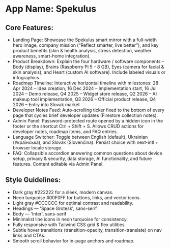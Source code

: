 # **App Name**: Spekulus

## Core Features:

- Landing Page: Showcase the Spekulus smart mirror with a full-width hero image, company mission (“Reflect smarter, live better”), and key product benefits (skin & health analysis, stress detection, weather awareness, smart-home integration).
- Product Breakdown: Explain the four hardware / software components – Body (display), Brains (Raspberry Pi 5 – 8 GB), Eyes (camera for facial & skin analysis), and Heart (custom AI software). Include labeled visuals or infographics.
- Roadmap Timeline: Interactive horizontal timeline with milestones: 28 Apr 2024 – Idea creation, 16 Dec 2024 – Implementation start, 16 Jul 2024 – Demo release, Q4 2025 – Widget store release, Q2 2026 – AI makeup tool implementation, Q3 2026 – Official product release, Q4 2026 – Entry into Slovak market
- Developer Notes Feed: Auto-scrolling ticker fixed to the bottom of every page that cycles brief developer updates (Firestore collection notes).
- Admin Panel: Password-protected route opened by a hidden icon in the footer or the shortcut Ctrl + Shift + S. Allows CRUD actions for developer notes, roadmap items, and FAQ entries.
- Language Switcher: Toggle between English (default), Ukrainian (Українська), and Slovak (Slovenčina). Persist choice with next-intl + browser locale storage.
- FAQ: Collapsible accordion answering common questions about device setup, privacy & security, data storage, AI functionality, and future features. Content editable via Admin Panel.

## Style Guidelines:

- Dark gray #222222 for a sleek, modern canvas.
- Neon turquoise #00F0FF for buttons, links, and vector icons.
- Light gray #CCCCCC for optimal contrast and readability.
- Headings — 'Space Grotesk', sans-serif
- Body — 'Inter', sans-serif
- Minimalist line icons in neon turquoise for consistency.
- Fully responsive with Tailwind CSS grid & flex utilities.
- Subtle hover transitions (transition-opacity, transition-translate) on nav links and CTAs.
- Smooth scroll behavior for in-page anchors and roadmap.